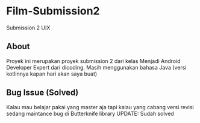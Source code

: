 # Film-Submission2
Submission 2 UIX
## About
Proyek ini merupakan proyek submission 2 dari kelas Menjadi Android Developer Expert dari dicoding. Masih menggunakan bahasa Java 
(versi kotlinnya kapan hari akan saya buat)

## Bug Issue (Solved)
Kalau mau belajar pakai yang master aja tapi kalau yang cabang versi revisi sedang maintance bug di Butterknife library
UPDATE: Sudah solved

